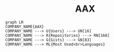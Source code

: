<h1 align="center">AAX</h1>

```mermaid
graph LR
COMPANY_NAME{AAX}
COMPANY_NAME ---> U{Users} ---> UN[16]
COMPANY_NAME ---> R{Repositories} ---> RN[168]
COMPANY_NAME ---> G{Gists} ---> GN[83]
COMPANY_NAME ---> ML{Most Used<br>Languages}
```
